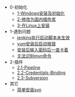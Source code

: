 - 0-初始化
	- [1-Windows安装及初始化](/0-初始化/1-Windows安装及初始化.md)
	- [2-修改为国内插件库](/0-初始化/2-修改为国内插件库.md)
	- [3-在Linux上安装](/0-初始化/3-在Linux上安装.md)
- 1-遇到问题
	- [jenkins执行启动脚本未生效](/1-遇到问题/jenkins执行启动脚本未生效.md)
	- [yum安装后启动报错](/1-遇到问题/yum安装后启动报错.md)
	- [安装后输入密码后一直卡着](/1-遇到问题/安装后输入密码后一直卡着.md)
	- [无法识别mvn命令](/1-遇到问题/无法识别mvn命令.md)
- 2-插件
	- [2.1-Pipeline](/2-插件/2.1-Pipeline.md)
	- [2.2-Credentials-Binding](/2-插件/2.2-Credentials-Binding.md)
	- [2.3-Subversion](/2-插件/2.3-Subversion.md)
- 其它
	- [简单安装svn](/其它/简单安装svn.md)
